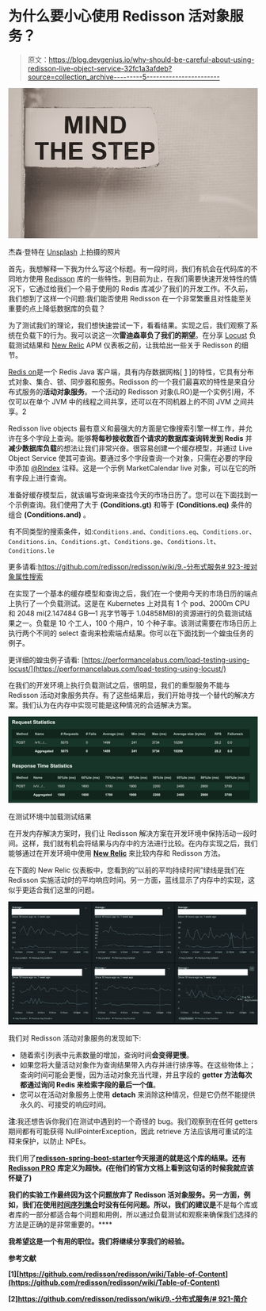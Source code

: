 # 为什么要小心使用 Redisson 活对象服务？

> 原文：<https://blog.devgenius.io/why-should-be-careful-about-using-redisson-live-object-service-32fc1a3afdeb?source=collection_archive---------5----------------------->

![](img/ce9681812736a495f17dd0d6fbf52723.png)

杰森·登特在 [Unsplash](https://unsplash.com?utm_source=medium&utm_medium=referral) 上拍摄的照片

首先，我想解释一下我为什么写这个标题。有一段时间，我们有机会在代码库的不同地方使用 [Redisson](https://redisson.org/) 库的一些特性。到目前为止，在我们需要快速开发特性的情况下，它通过给我们一个易于使用的 Redis 库减少了我们的开发工作。不久前，我们想到了这样一个问题:我们能否使用 Redisson 在一个非常繁重且对性能至关重要的点上降低数据库的负载？

为了测试我们的理论，我们想快速尝试一下，看看结果。实现之后，我们观察了系统在负载下的行为。我可以说这一次**雷迪森辜负了我们的期望**。在分享 [Locust](https://locust.io/) 负载测试结果和 [New Relic](https://newrelic.com/) APM 仪表板之前，让我给出一些关于 Redisson 的细节。

[Redis on](https://github.com/redisson/redisson/wiki/1.-Overview)是一个 Redis Java 客户端，具有内存数据网格[ [1](https://github.com/redisson/redisson/wiki/Table-of-Content) ]的特性，它具有分布式对象、集合、锁、同步器和服务。Redisson 的一个我们最喜欢的特性是来自分布式服务的**活动对象服务**。一个活动的 Redisson 对象(LRO)是一个实例引用，不仅可以在单个 JVM 中的线程之间共享，还可以在不同机器上的不同 JVM 之间共享。2

Redisson live objects 最有意义和最强大的方面是它像搜索引擎一样工作，并允许在多个字段上查询。能够**将每秒接收数百个请求的数据库查询转发到 Redis** 并**减少数据库负载**的想法让我们非常兴奋。很容易创建一个缓存模型，并通过 Live Object Service 使其可查询。要通过多个字段查询一个对象，只需在必要的字段中添加 [@RIndex](http://twitter.com/RIndex) 注释。这是一个示例 MarketCalendar live 对象，可以在它的所有字段上进行查询。

准备好缓存模型后，就该编写查询来查找今天的市场日历了。您可以在下面找到一个示例查询。我们使用了大于 **(Conditions.gt)** 和等于 **(Conditions.eq)** 条件的组合 **(Conditions.and)** 。

有不同类型的搜索条件，如:`Conditions.and`、`Conditions.eq`、`Conditions.or`、`Conditions.in`、`Conditions.gt`、`Conditions.ge`、`Conditions.lt`、`Conditions.le`

更多请看:[https://github.com/redisson/redisson/wiki/9.-分布式服务# 923-按对象属性搜索](https://github.com/redisson/redisson/wiki/9.-distributed-services#923-search-by-object-properties)

在实现了一个基本的缓存模型和查询之后，我们在一个使用今天的市场日历的端点上执行了一个负载测试。这是在 Kubernetes 上对具有 1 个 pod、2000m CPU 和 2048 mi(2.147484 GB—1 兆字节等于 1.04858MB)的资源进行的负载测试结果之一。负载是 10 个工人，100 个用户，10 个种子率。该测试需要在市场日历上执行两个不同的 select 查询来检索端点结果。你可以在下面找到一个蝗虫任务的例子。

更详细的蝗虫例子请看:
[https://performancelabus.com/load-testing-using-locust/](https://performancelabus.com/load-testing-using-locust/)

在我们的开发环境上执行负载测试之后，很明显，我们的重型服务不能与 Redisson 活动对象服务共存。有了这些结果后，我们开始寻找一个替代的解决方案。我们认为在内存中实现可能是这种情况的合适解决方案。

![](img/afb5ee82db757d239aa5dc23c8ab7bd9.png)

在测试环境中加载测试结果

在开发内存解决方案时，我们让 Redisson 解决方案在开发环境中保持活动一段时间。这样，我们就有机会将结果与内存中的方法进行比较。在内存实现之后，我们能够通过在开发环境中使用 [**New Relic**](https://newrelic.com/) 来比较内存和 Redisson 方法。

在下面的 New Relic 仪表板中，您看到的“以前的平均持续时间”绿线是我们在 Redisson 实施活动时的平均响应时间。另一方面，蓝线显示了内存中的实现，这似乎更适合我们这里的问题。

![](img/e3f67e3d451c7d5a72a4cfa7027756e0.png)

我们对 Redisson 活动对象服务的发现如下:

*   随着索引列表中元素数量的增加，查询时间**会变得更慢**。
*   如果您将大量活动对象作为查询结果带入内存并进行排序等。在这些物体上；查询时间可能会更慢，因为活动对象充当代理，并且字段的 **getter 方法每次都通过询问 Redis 来检索字段的最后一个值**。
*   您可以在活动对象服务上使用 **detach** 来消除这种情况，但是它仍然不能提供永久的、可接受的响应时间。

**注**:我还想告诉你我们在测试中遇到的一个奇怪的 bug。我们观察到在任何 getters 期间都有可能获得 NullPointerException，因此 retrieve 方法应该用可重试的注释来保护，以防止 NPEs。

我们用了[**redisson-spring-boot-starter**](https://github.com/redisson/redisson/tree/master/redisson-spring-boot-starter)**今天报道的就是这个库的结果。还有 [Redisson PRO](https://redisson.pro/) 库定义为超快。(在他们的官方文档上看到这句话的时候我就应该怀疑了)**

**我们的实验工作最终因为这个问题放弃了 Redisson 活对象服务。另一方面，例如，我们在使用[时间序列集合](https://redisson.org/articles/redis-based-java-time-series-collection.html)时没有任何问题。所以，我们的建议是**不是每个库或者库的一部分都适合每个问题和用例，所以通过负载测试和观察来确保我们选择的方法是正确的是非常重要的。****

**我希望这是一个有用的职位。我们将继续分享我们的经验。**

****参考文献****

**[1][https://github.com/redisson/redisson/wiki/Table-of-Content](https://github.com/redisson/redisson/wiki/Table-of-Content)**

**[2][https://github.com/redisson/redisson/wiki/9.-分布式服务/# 921-简介](https://github.com/redisson/redisson/wiki/9.-distributed-services/#921-introduction)**
